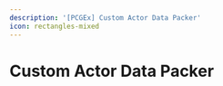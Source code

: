 ```yaml
---
description: '[PCGEx] Custom Actor Data Packer'
icon: rectangles-mixed
---
```


# Custom Actor Data Packer

